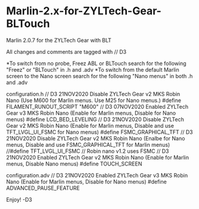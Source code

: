 # Marlin-2.x-for-ZYLTech-Gear-BLTouch
Marlin 2.0.7 for the ZYLTech Gear with BLT 

All changes and comments are tagged with // D3

*To switch from no probe, Freez ABL or BLTouch search for the following "Freez" or "BLTouch" in .h and .adv
*To switch from the default Marlin screen to the Nano screen search for the following "Nano menus" in both .h and .adv

configuration.h
// D3 21NOV2020 Disable ZYLTech Gear v2 MKS Robin Nano (Use M600 for Marlin menus. Use M25 for Nano menus.)
#define FILAMENT_RUNOUT_SCRIPT "M600"
// D3 07NOV2020 Enabled ZYLTech Gear v3 MKS Robin Nano (Enable for Marlin menus, Disable for Nano menus)
#define LCD_BED_LEVELING
// D3 21NOV2020 Disable ZYLTech Gear v2 MKS Robin Nano (Enable for Marlin menus, Disable and use TFT_LVGL_UI_FSMC for Nano menus)
#define FSMC_GRAPHICAL_TFT
// D3 21NOV2020 Disable ZYLTech Gear v2 MKS Robin Nano (Enalbe for Nano menus, Disable and use FSMC_GRAPHICAL_TFT for Marlin menus)
//#define TFT_LVGL_UI_FSMC  // Robin nano v1.2 uses FSMC
// D3 21NOV2020 Enabled ZYLTech Gear v2 MKS Robin Nano (Enable for Marlin menus, Disable Nano menus)
#define TOUCH_SCREEN

configuration.adv
// D3 21NOV2020 Enabled ZYLTech Gear v3 MKS Robin Nano (Enable for Marlin menus, Disable for Nano menus)
#define ADVANCED_PAUSE_FEATURE

Enjoy!
-D3
